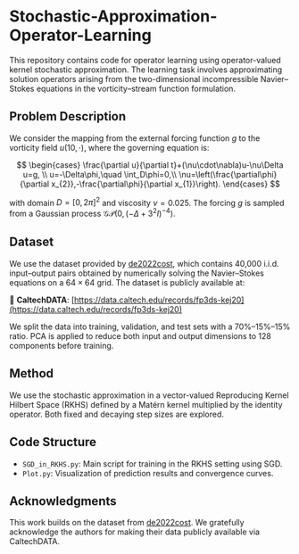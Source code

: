 # Stochastic-Approximation-Operator-Learning

This repository contains code for operator learning using operator-valued kernel stochastic approximation. The learning task involves approximating solution operators arising from the two-dimensional incompressible Navier–Stokes equations in the vorticity–stream function formulation.

## Problem Description

We consider the mapping from the external forcing function $g$ to the vorticity field $u(10, \cdot)$, where the governing equation is:


$$
\begin{cases}
        \frac{\partial u}{\partial t}+(\nu\cdot\nabla)u-\nu\Delta u=g, \\
        u=-\Delta\phi,\quad \int_D\phi=0,\\
        \nu=\left(\frac{\partial\phi}{\partial x_{2}},-\frac{\partial\phi}{\partial x_{1}}\right).
\end{cases}
$$



with domain $D = [0,2\pi]^2$ and viscosity $\nu = 0.025$. The forcing $g$ is sampled from a Gaussian process $\mathcal{GP}(0,(-\Delta + 3^2 I)^{-4})$.

## Dataset

We use the dataset provided by [de2022cost](https://arxiv.org/abs/2203.13181), which contains 40,000 i.i.d. input–output pairs obtained by numerically solving the Navier–Stokes equations on a $64 \times 64$ grid. The dataset is publicly available at:

📎 **CaltechDATA**: [https://data.caltech.edu/records/fp3ds-kej20](https://data.caltech.edu/records/fp3ds-kej20)

We split the data into training, validation, and test sets with a 70%–15%–15% ratio. PCA is applied to reduce both input and output dimensions to 128 components before training.

## Method

We use the stochastic approximation in a vector-valued Reproducing Kernel Hilbert Space (RKHS) defined by a Matérn kernel multiplied by the identity operator. Both fixed and decaying step sizes are explored.

## Code Structure

- `SGD_in_RKHS.py`: Main script for training in the RKHS setting using SGD.
- `Plot.py`: Visualization of prediction results and convergence curves.

## Acknowledgments

This work builds on the dataset from [de2022cost](https://arxiv.org/abs/2203.13181). We gratefully acknowledge the authors for making their data publicly available via CaltechDATA.  
